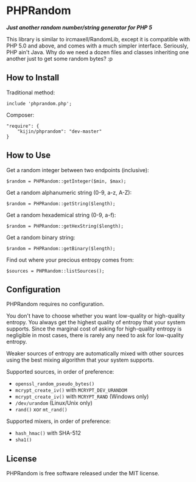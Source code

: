 PHPRandom
=========

**_Just another random number/string generator for PHP 5_**

This library is similar to ircmaxell/RandomLib, except it is compatible
with PHP 5.0 and above, and comes with a much simpler interface.
Seriously, PHP ain't Java. Why do we need a dozen files and classes
inheriting one another just to get some random bytes? :p

How to Install
--------------

Traditional method:

    include 'phprandom.php';

Composer:

    "require": {
        "kijin/phprandom": "dev-master"
    }

How to Use
----------

Get a random integer between two endpoints (inclusive):

    $random = PHPRandom::getInteger($min, $max);

Get a random alphanumeric string (0-9, a-z, A-Z):

    $random = PHPRandom::getString($length);

Get a random hexademical string (0-9, a-f):

    $random = PHPRandom::getHexString($length);

Get a random binary string:

    $random = PHPRandom::getBinary($length);

Find out where your precious entropy comes from:

    $sources = PHPRandom::listSources();

Configuration
-------------

PHPRandom requires no configuration.

You don't have to choose whether you want low-quality or high-quality entropy.
You always get the highest quality of entropy that your system supports.
Since the marginal cost of asking for high-quality entropy is negligible
in most cases, there is rarely any need to ask for low-quality entropy.

Weaker sources of entropy are automatically mixed with other sources
using the best mixing algorithm that your system supports.

Supported sources, in order of preference:

  - `openssl_random_pseudo_bytes()`
  - `mcrypt_create_iv()` with `MCRYPT_DEV_URANDOM`
  - `mcrypt_create_iv()` with `MCRYPT_RAND` (Windows only)
  - `/dev/urandom` (Linux/Unix only)
  - `rand()` xor `mt_rand()`

Supported mixers, in order of preference:

  - `hash_hmac()` with SHA-512
  - `sha1()`

License
-------

PHPRandom is free software released under the MIT license.
